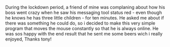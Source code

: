 During the lockdown  period, a friend of mine was complaning about how his boss went crazy when he saw his messaging tool status
red - even though he knows he has three little children - for ten minutes. He asked me about if there was something he could do, so i decided to make this very simple program 
that moves the mouse constantly so that he is always online.
He was sos happy with the end result that he sent me some beers wich i really enjoyed, Thanks tony!
